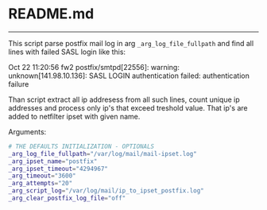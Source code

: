 # README.md
---

This script parse postfix mail log in arg ```_arg_log_file_fullpath``` and find all lines with failed SASL login like this:

Oct 22 11:20:56 fw2 postfix/smtpd[22556]: warning: unknown[141.98.10.136]: SASL LOGIN authentication failed: authentication failure

Than script extract all ip addresess from all such lines, count unique ip addresses and process only ip's that exceed treshold value. That ip's are added to netfilter ipset with given name.

Arguments:
```bash
# THE DEFAULTS INITIALIZATION - OPTIONALS
_arg_log_file_fullpath="/var/log/mail/mail-ipset.log"
_arg_ipset_name="postfix"
_arg_ipset_timeout="4294967"
_arg_timeout="3600"
_arg_attempts="20"
_arg_script_log="/var/log/mail/ip_to_ipset_postfix.log"
_arg_clear_postfix_log_file="off"
```
